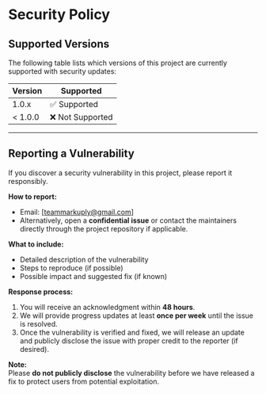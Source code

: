# Security Policy

## Supported Versions

The following table lists which versions of this project are currently supported with security updates:

| Version | Supported          |
| -------- | ------------------ |
| 1.0.x    | ✅ Supported       |
| < 1.0.0  | ❌ Not Supported   |

---

## Reporting a Vulnerability

If you discover a security vulnerability in this project, please report it responsibly.  

**How to report:**  
- Email: [teammarkuply@gmail.com]  
- Alternatively, open a **confidential issue** or contact the maintainers directly through the project repository if applicable.  

**What to include:**  
- Detailed description of the vulnerability  
- Steps to reproduce (if possible)  
- Possible impact and suggested fix (if known)  

**Response process:**  
1. You will receive an acknowledgment within **48 hours**.  
2. We will provide progress updates at least **once per week** until the issue is resolved.  
3. Once the vulnerability is verified and fixed, we will release an update and publicly disclose the issue with proper credit to the reporter (if desired).  

**Note:**  
Please **do not publicly disclose** the vulnerability before we have released a fix to protect users from potential exploitation.  
